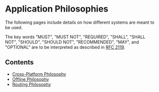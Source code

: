 # Application Philosophies
The following pages include details on how different systems are meant to be used.

The key words "MUST", "MUST NOT", "REQUIRED", "SHALL", "SHALL NOT", "SHOULD", "SHOULD NOT", "RECOMMENDED", "MAY", and
"OPTIONAL" are to be interpreted as described in [RFC 2119](https://datatracker.ietf.org/doc/html/rfc2119).

## Contents
* [Cross-Platform Philosophy](contributingGuides/philosophies/CROSS-PLATFORM.md)
* [Offline Philosophy](/contributingGuides/philosophies/OFFLINE.md)
* [Routing Philosophy](/contributingGuides/philosophies/ROUTING.md)
